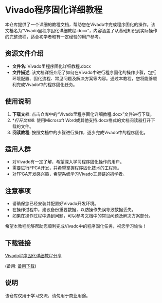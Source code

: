 # Vivado程序固化详细教程

本仓库提供了一个详细的教程文档，帮助您在Vivado中完成程序固化的操作。该文档名为“Vivado里程序固化详细教程.docx”，内容涵盖了从基础知识到实际操作的完整流程，适合初学者和有一定经验的用户参考。

## 资源文件介绍

- **文件名**: Vivado里程序固化详细教程.docx
- **文件描述**: 该文档详细介绍了如何在Vivado中进行程序固化的操作步骤，包括环境配置、固化流程、常见问题及解决方案等内容。通过本教程，您将能够顺利完成Vivado中的程序固化任务。

## 使用说明

1. **下载文档**: 点击仓库中的“Vivado里程序固化详细教程.docx”文件进行下载。
2. **打开文档8*: 使用Microsoft Word或其他支持.docx格式的文档阅读器打开下载的文件。
3. **阅读教程**: 按照文档中的步骤进行操作，逐步完成Vivado中的程序固化。

## 适用人群

- 对Vivado有一定了解，希望深入学习程序固化操作的用户。
- 需要进行FPGA开发，并希望掌握程序固化技术的工程师。
- 对FPGA开发感兴趣，希望系统学习Vivado工具链的初学者。

## 注意事项

- 请确保您已经安装并配置好Vivado开发环境。
- 在操作过程中，建议备份重要数据，以防操作失误导致数据丢失。
- 如果在操作过程中遇到问题，可以参考文档中的常见问题及解决方案部分。

希望本教程能够帮助您顺利完成Vivado中的程序固化任务，祝您学习愉快！

## 下载链接
[Vivado程序固化详细教程分享](https://pan.quark.cn/s/93abdb49bab9) 

(备用: [备用下载](https://pan.baidu.com/s/1uq876W5kjTD8UNM5UICTnw?pwd=1234))

## 说明

该仓库仅用于学习交流，请勿用于商业用途。
